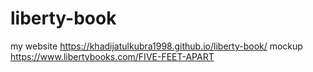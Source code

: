 # liberty-book
my website https://khadijatulkubra1998.github.io/liberty-book/
mockup https://www.libertybooks.com/FIVE-FEET-APART
